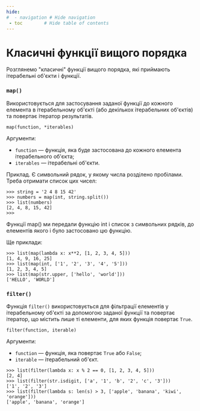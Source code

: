 ```yaml
---
hide:
#  - navigation # Hide navigation
 - toc        # Hide table of contents
---
```


# Класичні функції вищого порядка

Розглянемо "класичні" функції вищого порядка, 
які приймають ітерабельні об'єкти і функції. 

### `map()`

Використовується для застосування заданої функції до кожного елемента в ітерабельному об'єкті 
(або декількох ітерабельних об'єктів) 
та повертає ітератор результатів.

    map(function, *iterables)

Аргументи:

- `function` — функція, яка буде застосована до кожного елемента ітерабельного об'єкта;
- `iterables` — ітерабельні об'єкти.

Приклад. Є символьний рядок, у якому числа розділено пробілами. Треба отримати список цих чисел:

	>>> string = '2 4 8 15 42'
	>>> numbers = map(int, string.split())
	>>> list(numbers)
	[2, 4, 8, 15, 42]
	>>>

Функції map() ми передали функцію int і список з символьних рядків, до елементів якого і було застосовано цю функцію.

Ще приклади:

```
>>> list(map(lambda x: x**2, [1, 2, 3, 4, 5]))
[1, 4, 9, 16, 25]
>>> list(map(int, ['1', '2', '3', '4', '5']))
[1, 2, 3, 4, 5]
>>> list(map(str.upper, ['hello', 'world']))
['HELLO', 'WORLD']
```


### `filter()`

Функція `filter()` використовується для фільтрації елементів у ітерабельному об'єкті за допомогою заданої функції та повертає ітератор, що містить лише ті елементи, для яких функція повертає `True`.

    filter(function, iterable)

Аргументи:

- `function` — функція, яка повертає `True` або `False`;
- `iterable` — ітерабельний об'єкт.


```
>>> list(filter(lambda x: x % 2 == 0, [1, 2, 3, 4, 5]))
[2, 4]
>>> list(filter(str.isdigit, ['a', '1', 'b', '2', 'c', '3']))
['1', '2', '3']
>>> list(filter(lambda s: len(s) > 3, ['apple', 'banana', 'kiwi', 'orange']))
['apple', 'banana', 'orange']
```

